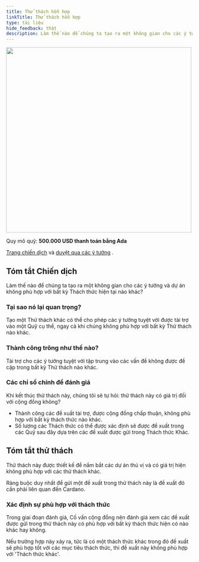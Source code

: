 ```yaml
---
title: Thử thách hỗn hợp
linkTitle: Thử thách hỗn hợp
type: tài liệu
hide_feedback: thật
description: Làm thế nào để chúng ta tạo ra một không gian cho các ý tưởng và dự án không phù hợp với bất kỳ Thách thức hiện tại nào khác?
---
```


<img src="https://cardano.ideascale.com/community-library/accounts/93/936143/Public/09-Miscellaneous-Challenge-db88cb.png" style="width:500px;height500px">

Quy mô quỹ: **500.000 USD thanh toán bằng Ada**

[Trang chiến dịch](https://cardano.ideascale.com/c/idea/381326) và [duyệt qua các ý tưởng](https://cardano.ideascale.com/c/campaigns/26441/stage/all/ideas/unspecified) .

## Tóm tắt Chiến dịch

Làm thế nào để chúng ta tạo ra một không gian cho các ý tưởng và dự án không phù hợp với bất kỳ Thách thức hiện tại nào khác?

### Tại sao nó lại quan trọng?

Tạo một Thử thách khác có thể cho phép các ý tưởng tuyệt vời được tài trợ vào một Quỹ cụ thể, ngay cả khi chúng không phù hợp với bất kỳ Thử thách nào khác.

### Thành công trông như thế nào?

Tài trợ cho các ý tưởng tuyệt vời tập trung vào các vấn đề không được đề cập trong bất kỳ Thử thách nào khác.

### Các chỉ số chính để đánh giá

Khi kết thúc thử thách này, chúng tôi sẽ tự hỏi: thử thách này có giá trị đối với cộng đồng không?

- Thành công các đề xuất tài trợ, được cộng đồng chấp thuận, không phù hợp với bất kỳ thách thức nào khác.
- Số lượng các Thách thức có thể được xác định sẽ được đề xuất trong các Quỹ sau đây dựa trên các đề xuất được gửi trong Thách thức Khác.

## Tóm tắt thử thách

Thử thách này được thiết kế để nắm bắt các dự án thú vị và có giá trị hiện không phù hợp với các thử thách khác.

Ràng buộc duy nhất để gửi một đề xuất trong thử thách này là đề xuất đó cần phải liên quan đến Cardano.

### Xác định sự phù hợp với thách thức

Trong giai đoạn đánh giá, Cố vấn cộng đồng nên đánh giá xem các đề xuất được gửi trong thử thách này có phù hợp với bất kỳ thách thức hiện có nào khác hay không.

Nếu trường hợp này xảy ra, tức là có một thách thức khác trong đó đề xuất sẽ phù hợp tốt với các mục tiêu thách thức, thì đề xuất này không phù hợp với 'Thách thức khác'.
